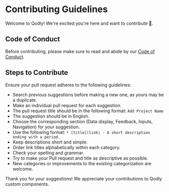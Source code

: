 # Contributing Guidelines

Welcome to Qodly! We're excited you're here and want to contribute 🎉.

## Code of Conduct

Before contributing, please make sure to read and abide by our [Code of Conduct](CODE_OF_CONDUCT.md).

## Steps to Contribute

Ensure your pull request adheres to the following guidelines:

* Search previous suggestions before making a new one, as yours may be a duplicate.
* Make an individual pull request for each suggestion.
* The pull request title should be in the following format: `Add Project Name`
* The suggestion should be in English.
* Choose the corresponding section (Data display, Feedback, Inputs, Navigation) for your suggestion.
* Use the following format: `* [title](link) - A short description ending with a period.`
* Keep descriptions short and simple.
* Order link titles alphabetically within each category.
* Check your spelling and grammar.
* Try to make your Pull request and title as descriptive as possible.
* New categories or improvements to the existing categorization are welcome.

Thank you for your suggestions! We appreciate your contributions to Qodly custom components.
